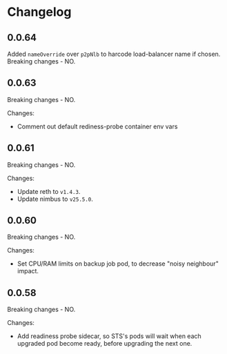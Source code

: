 # Changelog

## 0.0.64
  Added `nameOverride` over `p2pNlb` to harcode load-balancer name if chosen.
  Breaking changes - NO.

## 0.0.63
  Breaking changes - NO.

Changes:
- Comment out default rediness-probe container env vars
## 0.0.61
  Breaking changes - NO.

Changes:
- Update reth to `v1.4.3`.
- Update nimbus to `v25.5.0`.

## 0.0.60
  Breaking changes - NO.

Changes:
- Set CPU/RAM limits on backup job pod, to decrease "noisy neighbour" impact.

## 0.0.58
  Breaking changes - NO.

Changes:
- Add readiness probe sidecar, so STS's pods will wait when each upgraded pod become ready, before upgrading the next one.
